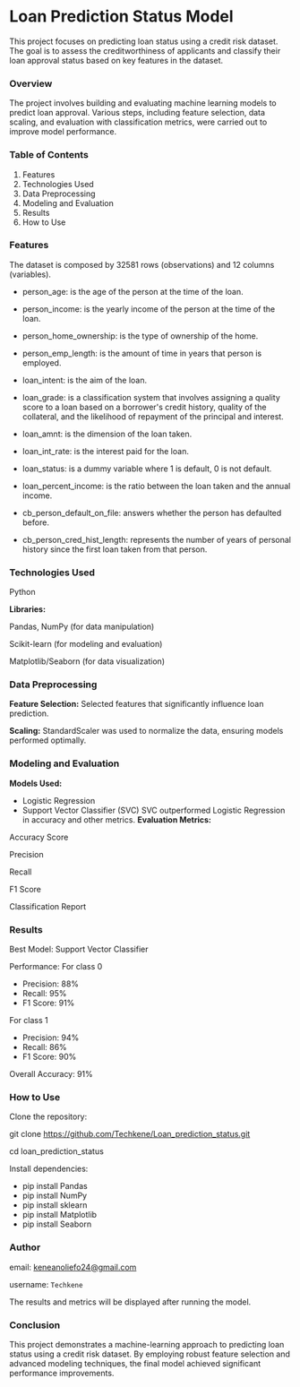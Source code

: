 # Loan Prediction Status Model
This project focuses on predicting loan status using a credit risk dataset. The goal is to assess the creditworthiness of applicants and classify their loan approval status based on key features in the dataset.

### Overview
The project involves building and evaluating machine learning models to predict loan approval. Various steps, including feature selection, data scaling, and evaluation with classification metrics, were carried out to improve model performance.

### Table of Contents
1. Features
2. Technologies Used
3. Data Preprocessing
4. Modeling and Evaluation
5. Results
6. How to Use
### Features

The dataset is composed by 32581 rows (observations) and 12 columns (variables).

- person_age: is the age of the person at the time of the loan.

- person_income: is the yearly income of the person at the time of the loan.

- person_home_ownership: is the type of ownership of the home.

- person_emp_length: is the amount of time in years that person is employed.

- loan_intent: is the aim of the loan.

- loan_grade: is a classification system that involves assigning a quality score to a loan based on a borrower's credit history, quality of the 
collateral, and the likelihood of repayment of the principal and interest.

- loan_amnt: is the dimension of the loan taken.

- loan_int_rate: is the interest paid for the loan.

- loan_status: is a dummy variable where 1 is default, 0 is not default.

- loan_percent_income: is the ratio between the loan taken and the annual income.

- cb_person_default_on_file: answers whether the person has defaulted before.

- cb_person_cred_hist_length: represents the number of years of personal history since the first loan taken from that person.

### Technologies Used
Python

**Libraries:**

Pandas, NumPy (for data manipulation)

Scikit-learn (for modeling and evaluation)

Matplotlib/Seaborn (for data visualization)

### Data Preprocessing
**Feature Selection:** Selected features that significantly influence loan prediction.

**Scaling:** StandardScaler was used to normalize the data, ensuring models performed optimally.

### Modeling and Evaluation
**Models Used:**

- Logistic Regression
- Support Vector Classifier (SVC)
SVC outperformed Logistic Regression in accuracy and other metrics.
**Evaluation Metrics:**

Accuracy Score

Precision

Recall

F1 Score

Classification Report
### Results
Best Model: Support Vector Classifier

Performance: For class 0

- Precision: 88%
- Recall: 95%
- F1 Score: 91%

For class 1
- Precision: 94%
- Recall: 86%
- F1 Score: 90%

Overall Accuracy: 91%


### How to Use

Clone the repository:

git clone https://github.com/Techkene/Loan_prediction_status.git

cd loan_prediction_status

Install dependencies:

- pip install Pandas
- pip install NumPy
- pip install sklearn
- pip install Matplotlib 
- pip install Seaborn 

### Author
email: <keneanoliefo24@gmail.com>

username: `Techkene`

The results and metrics will be displayed after running the model.

### Conclusion

This project demonstrates a machine-learning approach to predicting loan status using a credit risk dataset. By employing robust feature selection and advanced modeling techniques, the final model achieved significant performance improvements.